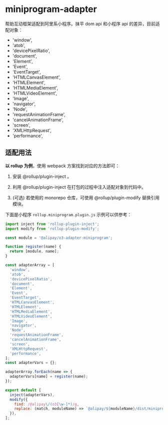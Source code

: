 # miniprogram-adapter

帮助互动框架适配到阿里系小程序。抹平 dom api 和小程序 api 的差异，目前适配对象：

  - 'window',
  - 'atob',
  - 'devicePixelRatio',
  - 'document',
  - 'Element',
  - 'Event',
  - 'EventTarget',
  - 'HTMLCanvasElement',
  - 'HTMLElement',
  - 'HTMLMediaElement',
  - 'HTMLVideoElement',
  - 'Image',
  - 'navigator',
  - 'Node',
  - 'requestAnimationFrame',
  - 'cancelAnimationFrame',
  - 'screen',
  - 'XMLHttpRequest',
  - 'performance',

## 适配用法

**以 rollup 为例**，使用 webpack 方案找到对应的方法即可：

1. 安装 @rollup/plugin-inject 。

2. 利用 @rollup/plugin-inject 在打包的过程中注入适配对象到代码中。

3. (可选) 若使用的 monorepo 仓库，可使用 @rollup/plugin-modify 替换引用模块。

下面是小程序 `rollup.miniprogram.plugin.js` 示例可以供参考：

``` JavaScript
import inject from 'rollup-plugin-inject';
import modify from 'rollup-plugin-modify';

const module = '@alipay/o3-adapter-miniprogram';

function register(name) {
  return [module, name];
}

const adapterArray = [
  'window',
  'atob',
  'devicePixelRatio',
  'document',
  'Element',
  'Event',
  'EventTarget',
  'HTMLCanvasElement',
  'HTMLElement',
  'HTMLMediaElement',
  'HTMLVideoElement',
  'Image',
  'navigator',
  'Node',
  'requestAnimationFrame',
  'cancelAnimationFrame',
  'screen',
  'XMLHttpRequest',
  'performance',
];
const adapterVars = {};

adapterArray.forEach(name => {
  adapterVars[name] = register(name);
});

export default [
  inject(adapterVars),
  modify({
    find: /@alipay\/(o3[\w-]*)/g,
    replace: (match, moduleName) => `@alipay/${moduleName}/dist/miniprogram`
  }),
];
```


